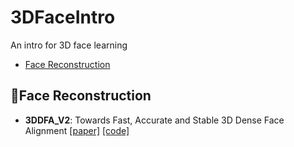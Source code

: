 # 3DFaceIntro
An intro for 3D face learning

- [Face Reconstruction](#face-reconstruction)
## 🔖Face Reconstruction
- **3DDFA_V2**: Towards Fast, Accurate and Stable 3D Dense Face Alignment [[paper]](https://guojianzhu.com/assets/pdfs/3162.pdf "ECCV2020") [[code]](https://github.com/cleardusk/3DDFA_V2 "PyTorch")
